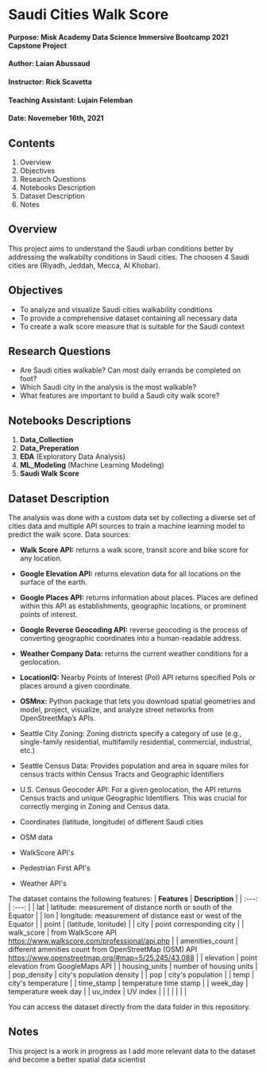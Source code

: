 # Saudi Cities Walk Score
#### Purpose: Misk Academy Data Science Immersive Bootcamp 2021 Capstone Project
#### Author: Laian Abussaud
#### Instructor: Rick Scavetta
#### Teaching Assistant: Lujain Felemban
#### Date: Novemeber 16th, 2021

## Contents
1. Overview
2. Objectives
3. Research Questions
4. Notebooks Description
5. Dataset Description
6. Notes

## Overview
This project aims to understand the Saudi urban conditions better by addressing the walkabilty conditions in Saudi cities. The choosen 4 Saudi cities are (Riyadh, Jeddah, Mecca, Al Khobar).

## Objectives
- To analyze and visualize Saudi cities walkability conditions
- To provide a comprehensive dataset containing all necessary data
- To create a walk score measure that is suitable for the Saudi context

## Research Questions
- Are Saudi cities walkable? Can most daily errands be completed on foot?
- Which Saudi city in the analysis is the most walkable?
- What features are important to build a Saudi city walk score?

## Notebooks Descriptions
1. **Data_Collection**
2. **Data_Preperation**
3. **EDA** (Exploratory Data Analysis)
4. **ML_Modeling** (Machine Learning Modeling)
5. **Saudi Walk Score**

## Dataset Description
The analysis was done with a custom data set by collecting a diverse set of cities data and multiple API sources to train a machine learning model to predict the walk score.
Data sources:
- **Walk Score API:** returns a walk score, transit score and bike score for any location.
- **Google Elevation API:** returns elevation data for all locations on the surface of the earth.
- **Google Places API:** returns information about places. Places are defined within this API as establishments, geographic locations, or prominent points of interest.
- **Google Reverse Geocoding API:** reverse geocoding is the process of converting geographic coordinates into a human-readable address.
- **Weather Company Data:** returns the current weather conditions for a geolocation.
- **LocationIQ:** Nearby Points of Interest (PoI) API returns specified PoIs or places around a given coordinate.
- **OSMnx:** Python package that lets you download spatial geometries and model, project, visualize, and analyze street networks from OpenStreetMap’s APIs.

- Seattle City Zoning: Zoning districts specify a category of use (e.g., single-family residential, multifamily residential, commercial, industrial, etc.)
- Seattle Census Data: Provides population and area in square miles for census tracts within Census Tracts and Geographic Identifiers
- U.S. Census Geocoder API: For a given geolocation, the API returns Census tracts and unique Geographic Identifiers. This was crucial for correctly merging in Zoning and Census data.

- Coordinates (latitude, longitude) of different Saudi cities
- OSM data
- WalkScore API's
- Pedestrian First API's
- Weather API's

The dataset contains the following features:
| **Features** | **Description** |
| :---: | :---: |
| lat  | latitude: measurement of distance north or south of the Equator |
| lon | longitude: measurement of distance east or west of the Equator |
| point | (latitude, lonitude) |
| city | point corresponding city |
| walk_score | from WalkScore API https://www.walkscore.com/professional/api.php |
| amenities_count | different amenities count from OpenStreetMap (OSM) API https://www.openstreetmap.org/#map=5/25.245/43.088 |
| elevation | point elevation from GoogleMaps API |
| housing_units | number of housing units |
| pop_density | city's population density |
| pop | city's population |
| temp | city's temperature |
| time_stamp | temperature time stamp |
| week_day | temperature week day  |
| uv_index | UV index |
|  |  |
|  |  |

You can access the dataset directly from the data folder in this repository.

## Notes
This project is a work in progress as I add more relevant data to the dataset and become a better spatial data scientist
